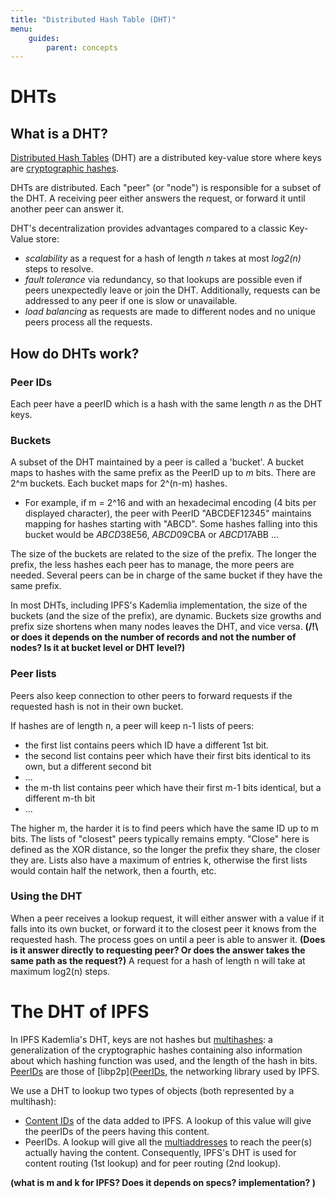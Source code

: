 ```yaml
---
title: "Distributed Hash Table (DHT)"
menu:
    guides:
        parent: concepts
---
```


# DHTs

## What is a DHT?

[Distributed Hash Tables](https://en.wikipedia.org/wiki/Distributed_hash_table) (DHT) are a distributed key-value store where keys are [cryptographic hashes](https://docs.ipfs.io/guides/concepts/hashes/). 

DHTs are distributed. Each "peer" (or "node") is responsible for a subset of the DHT. 
A receiving peer either answers the request, or forward it until another peer can answer it.

DHT's decentralization provides advantages compared to a classic Key-Value store:
- *scalability* as a request for a hash of length *n* takes at most *log2(n)* steps to resolve.
- *fault tolerance* via redundancy, so that lookups are possible even if peers unexpectedly leave or join the DHT. Additionally, requests can be addressed to any peer if one is slow or unavailable.
- *load balancing* as requests are made to different nodes and no unique peers process all the requests. 

## How do DHTs work?

### Peer IDs
Each peer have a peerID which is a hash with the same length *n* as the DHT keys.

### Buckets
A subset of the DHT maintained by a peer is called a 'bucket'. 
A bucket maps to hashes with the same prefix as the PeerID up to *m* bits. There are 2^m buckets. Each bucket maps for 2^(n-m) hashes.

- For example, if m = 2^16 and with an hexadecimal encoding (4 bits per displayed character), the peer with PeerID "ABCDEF12345" maintains mapping for hashes starting with "ABCD". 
Some hashes falling into this bucket would be *ABCD*38E56, *ABCD*09CBA or *ABCD*17ABB ... 

The size of the buckets are related to the size of the prefix. The longer the prefix, the less hashes each peer has to manage, the more peers are needed.
Several peers can be in charge of the same bucket if they have the same prefix.

In most DHTs, including IPFS's Kademlia implementation, the size of the buckets (and the size of the prefix), are dynamic. 
Buckets size growths and prefix size shortens when many nodes leaves the DHT, and vice versa. **(/!\ or does it depends on the number of records and not the number of nodes? Is it at bucket level or DHT level?)**

### Peer lists

Peers also keep connection to other peers to forward requests if the requested hash is not in their own bucket.

If hashes are of length n, a peer will keep n-1 lists of peers: 
- the first list contains peers which ID have a different 1st bit.
- the second list contains peer which have their first bits identical to its own, but a different second bit
- ...
- the m-th list contains peer which have their first m-1 bits identical, but a different m-th bit
- ...

The higher m, the harder it is to find peers which have the same ID up to m bits. The lists of "closest" peers typically remains empty.
"Close" here is defined as the XOR distance, so the longer the prefix they share, the closer they are.
Lists also have a maximum of entries k, otherwise the first lists would contain half the network, then a fourth, etc.

### Using the DHT

When a peer receives a lookup request, it will either answer with a value if it falls into its own bucket, or forward it to the closest peer it knows from the requested hash. The process goes on until a peer is able to answer it. **(Does is it answer directly to requesting peer? Or does the answer takes the same path as the request?)**
A request for a hash of length n will take at maximum log2(n) steps. 

# The DHT of IPFS

In IPFS Kademlia's DHT, keys are not hashes but [multihashes](https://multiformats.io/multihash/): a generalization of the cryptographic hashes containing also information about which hashing function was used, and the length of the hash in bits.
[PeerIDs](https://docs.libp2p.io/concepts/peer-id/) are those of [libp2p]([PeerIDs](https://docs.libp2p.io/concepts/peer-id/), the networking library used by IPFS.

We use a DHT to lookup two types of objects (both represented by a multihash):
- [Content IDs](https://docs.ipfs.io/guides/concepts/cid/) of the data added to IPFS. A lookup of this value will give the peerIDs of the peers having this content.
- PeerIDs. A lookup will give all the [multiaddresses](https://multiformats.io/multiaddr/) to reach the peer(s) actually having the content.
Consequently, IPFS's DHT is used for content routing (1st lookup) and for peer routing (2nd lookup). 

**(what is m and k for IPFS? Does it depends on specs? implementation? )**
